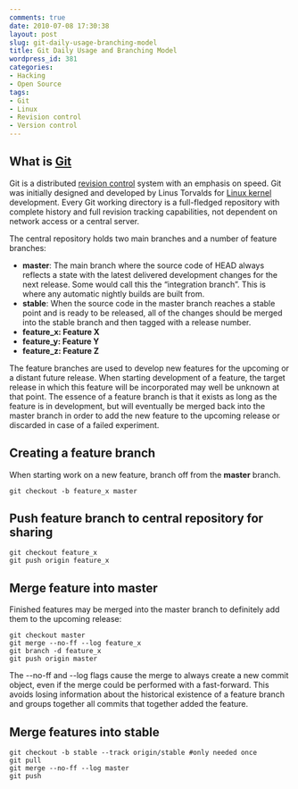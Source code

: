 ```yaml
---
comments: true
date: 2010-07-08 17:30:38
layout: post
slug: git-daily-usage-branching-model
title: Git Daily Usage and Branching Model
wordpress_id: 381
categories:
- Hacking
- Open Source
tags:
- Git
- Linux
- Revision control
- Version control
---
```


## What is [Git](http://git-scm.com/)


Git is a distributed [revision control](http://en.wikipedia.org/wiki/Revision_control) system with an emphasis on speed. Git was initially designed and developed by Linus Torvalds for [Linux kernel](http://www.kernel.org/) development.
Every Git working directory is a full-fledged repository with complete history and full revision tracking capabilities, not dependent on network access or a central server.

The central repository holds two main branches and a number of feature branches:


* **master**: The main branch where the source code of HEAD always reflects a state with the latest delivered development changes for the next release. Some would call this the “integration branch”. This is where any automatic nightly builds are built from.
* **stable**: When the source code in the master branch reaches a stable point and is ready to be released, all of the changes should be merged into the stable branch and then tagged with a release number.
* **feature_x: Feature X**
* **feature_y: Feature Y**
* **feature_z: Feature Z**

The feature branches are used to develop new features for the upcoming or a distant future release. When starting development of a feature, the target release in which this feature will be incorporated may well be unknown at that point. The essence of a feature branch is that it exists as long as the feature is in development, but will eventually be merged back into the master branch in order to add the new feature to the upcoming release or discarded in case of a failed experiment.


## Creating a feature branch


When starting work on a new feature, branch off from the **master** branch.

    
    git checkout -b feature_x master




## Push feature branch to central repository for sharing



    
    git checkout feature_x
    git push origin feature_x




## Merge feature into master


Finished features may be merged into the master branch to definitely add them to the upcoming release:

    
    git checkout master
    git merge --no-ff --log feature_x
    git branch -d feature_x
    git push origin master


The --no-ff and --log flags cause the merge to always create a new commit object, even if the merge could be performed with a fast-forward. This avoids losing information about the historical existence of a feature branch and groups together all commits that together added the feature.


## Merge features into stable



    
    git checkout -b stable --track origin/stable #only needed once
    git pull
    git merge --no-ff --log master
    git push
